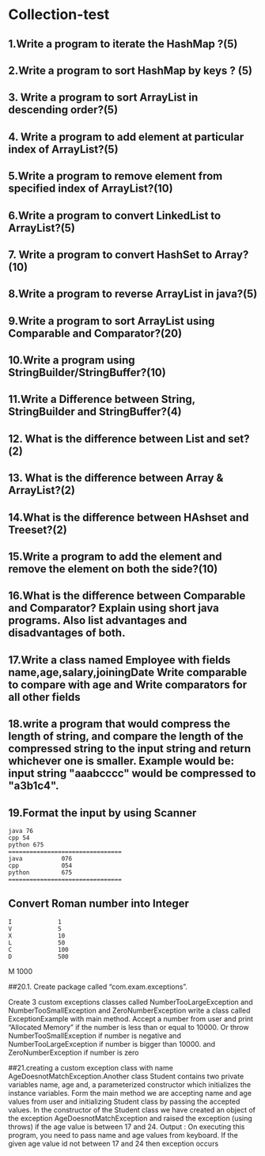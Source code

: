 # Collection-test
## 1.Write a program to iterate the HashMap ?(5)
## 2.Write a program to sort HashMap by keys ? (5)
## 3. Write a program to sort ArrayList in descending order?(5) 
## 4. Write a program to add element at particular index of ArrayList?(5)
## 5.Write a program to remove element from specified index of ArrayList?(10)
## 6.Write a program to convert LinkedList to ArrayList?(5)
## 7. Write a program to convert HashSet to Array? (10)
## 8.Write a program to reverse ArrayList in java?(5)
## 9.Write a program to sort ArrayList using Comparable and Comparator?(20) 
## 10.Write a program using StringBuilder/StringBuffer?(10)
## 11.Write a Difference between String, StringBuilder and StringBuffer?(4)
## 12. What is the difference between List and set?(2)
## 13. What is the difference between Array & ArrayList?(2) 
## 14.What is the difference between HAshset and Treeset?(2)
## 15.Write a program to add the element and remove the element on both the side?(10)
## 16.What is the difference between Comparable and Comparator? Explain using short java programs. Also list advantages and disadvantages of both.
## 17.Write a class named Employee with fields name,age,salary,joiningDate Write comparable to compare with age and Write comparators for all other fields
## 18.write a program that would compress the length of string, and compare the length of the compressed string to the input string and return whichever one is smaller. Example would be: input string "aaabcccc" would be compressed to "a3b1c4".
## 19.Format the input by using Scanner 
```
java 76
cpp 54
python 675
================================
java           076
cpp            054
python         675
================================
```
## Convert Roman number into Integer 
```Symbol       Value
I             1
V             5
X             10
L             50
C             100
D             500
```
M             1000


##20.1. Create package called “com.exam.exceptions”.

Create 3 custom exceptions  classes called NumberTooLargeException and
NumberTooSmallException and ZeroNumberException
write a class called ExceptionExample with main method. Accept a
number from user and print “Allocated Memory” if the number is less than or equal to 10000. Or
throw NumberTooSmallException if number is negative and
NumberTooLargeException if number is bigger than 10000. and ZeroNumberException if number is zero

##21.creating a custom exception class with name AgeDoesnotMatchException.Another class Student contains two private variables name, age and, a parameterized constructor which initializes the instance variables.
Form the main method we are accepting name and age values from user and initializing Student class by passing the accepted values.
In the constructor of the Student class we have created an object of the exception AgeDoesnotMatchException and raised the exception (using throws) if the age value is between 17 and 24.  Output : On executing this program, you need to pass name and age values from keyboard. If the given age value id not between 17 and 24 then exception occurs
